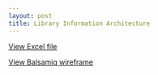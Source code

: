 ```yaml
---
layout: post
title: Library Information Architecture
---
```


[View Excel file](https://drive.google.com/open?id=0Bx1h0_Ovh8h2SHF1Y3hSRHUtajQ)

[View Balsamiq wireframe](https://drive.google.com/open?id=0Bx1h0_Ovh8h2Um5BSnJPSVJXeFU)